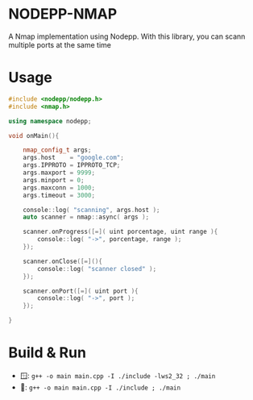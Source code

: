 # NODEPP-NMAP

A Nmap implementation using Nodepp.
With this library, you can scann multiple ports at the same time

# Usage

```cpp
#include <nodepp/nodepp.h>
#include <nmap.h>

using namespace nodepp;

void onMain(){ 

    nmap_config_t args; 
    args.host    = "google.com";
    args.IPPROTO = IPPROTO_TCP;
    args.maxport = 9999;
    args.minport = 0;
    args.maxconn = 1000;
    args.timeout = 3000;

    console::log( "scanning", args.host );
    auto scanner = nmap::async( args );

    scanner.onProgress([=]( uint porcentage, uint range ){
        console::log( "->", porcentage, range );
    });

    scanner.onClose([=](){
        console::log( "scanner closed" );
    });

    scanner.onPort([=]( uint port ){
        console::log( "->", port );
    });

}
```

# Build & Run

- 🪟: `g++ -o main main.cpp -I ./include -lws2_32 ; ./main`
- 🐧: `g++ -o main main.cpp -I ./include ; ./main`
